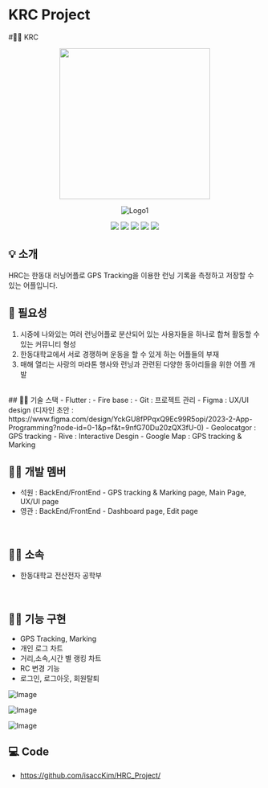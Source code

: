 # KRC Project

#🏃‍♂️  KRC

<div align="center">
<p align="center"><img src="https://github.com/user-attachments/assets/c7a62dce-7a82-421e-8b95-b6a61bd1522e" height="300px" width="300px"></p>


![Logo1](https://user-images.githubusercontent.com/98035984/179438786-c614ae0c-8f51-4a95-89bf-51da51499473.png)


 <img src="https://img.shields.io/badge/Flutter-02569B?style=for-the-badge&logo=Flutter&logoColor=white"/>
  <img src="https://img.shields.io/badge/Firebase-FFFF00?style=flat-square&logo=Firebase&logoColor="white"/>
 <imgsrc="https://img.shields.io/badge/GitHub-181717?style=flat-square&logo=GitHub&logoColor="white"/>
 <img src="https://img.shields.io/badge/VisualStudioCode-007ACC?style=flat-square&logo=VisualStudioCode&logoColor="white"/>
 <img src="https://img.shields.io/badge/KakaoTalk-FFFF00?style=flat-square&logo=KakaoTalk&logoColor="white"/>
 <img src="https://img.shields.io/badge/Markdown-000000?style=flat-square&logo=Markdown&logoColor="white"/>

</div>

## :bulb: 소개
HRC는 한동대 러닝어플로 GPS Tracking을 이용한 런닝 기록을 측정하고 저장할 수 있는 어플입니다.


## :memo: 필요성
1. 시중에 나와있는 여러 런닝어플로 분산되어 있는 사용자들을 하나로 합쳐 활동할 수 있는 커뮤니티 형성
2. 한동대학교에서 서로 경쟁하며 운동을 할 수 있게 하는 어플들의 부재
3. 매해 열리는 사랑의 마라톤 행사와 런닝과 관련된 다양한 동아리들을 위한 어플 개발 



<br/>
## 🏃‍♂️ 기술 스택
 - Flutter :
 - Fire base : 
 - Git : 프로젝트 관리
 - Figma : UX/UI design (디자인 초안 : https://www.figma.com/design/YckGU8fPPqxQ9Ec99R5opi/2023-2-App-Programming?node-id=0-1&p=f&t=9nfG70Du20zQX3fU-0) 
 - Geolocatgor : GPS tracking
 - Rive : Interactive Desgin
 - Google Map : GPS tracking & Marking
  
## 🏃‍♂️ 개발 멤버 
 - 석원 : BackEnd/FrontEnd - GPS tracking & Marking page, Main Page, UX/UI page
 - 영관 : BackEnd/FrontEnd - Dashboard page, Edit page

<br/>

## 🏃‍♂️ 소속
  - 한동대학교 전산전자 공학부

<br/>

## 🏃‍♂️ 기능 구현                                                                                                        
- GPS Tracking, Marking
- 개인 로그 차트 
- 거리,소속,시간 별 랭킹 차트
- RC 변경 기능
- 로그인, 로그아웃, 회원탈퇴 

![Image](https://github.com/user-attachments/assets/a7f3eeac-f50d-44cd-946b-5261be1a5ff6)

![Image](https://github.com/user-attachments/assets/79dc536f-8692-470c-baa9-ae671d13d022)

![Image](https://github.com/user-attachments/assets/6642b025-38e6-4406-a195-c8715b096eff)




## 💻 Code
- https://github.com/isaccKim/HRC_Project/
